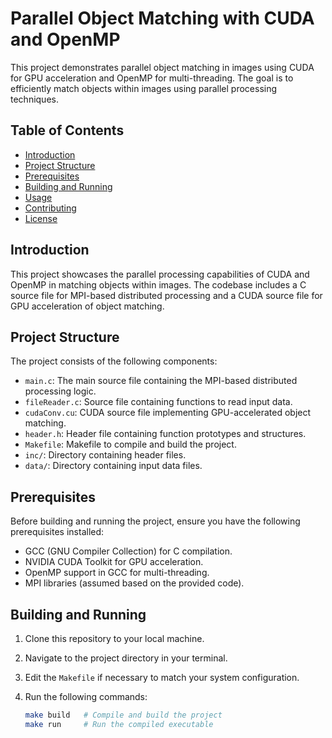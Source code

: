 # Parallel Object Matching with CUDA and OpenMP

This project demonstrates parallel object matching in images using CUDA for GPU acceleration and OpenMP for multi-threading. The goal is to efficiently match objects within images using parallel processing techniques.

## Table of Contents

- [Introduction](#introduction)
- [Project Structure](#project-structure)
- [Prerequisites](#prerequisites)
- [Building and Running](#building-and-running)
- [Usage](#usage)
- [Contributing](#contributing)
- [License](#license)

## Introduction

This project showcases the parallel processing capabilities of CUDA and OpenMP in matching objects within images. The codebase includes a C source file for MPI-based distributed processing and a CUDA source file for GPU acceleration of object matching.

## Project Structure

The project consists of the following components:

- `main.c`: The main source file containing the MPI-based distributed processing logic.
- `fileReader.c`: Source file containing functions to read input data.
- `cudaConv.cu`: CUDA source file implementing GPU-accelerated object matching.
- `header.h`: Header file containing function prototypes and structures.
- `Makefile`: Makefile to compile and build the project.
- `inc/`: Directory containing header files.
- `data/`: Directory containing input data files.

## Prerequisites

Before building and running the project, ensure you have the following prerequisites installed:

- GCC (GNU Compiler Collection) for C compilation.
- NVIDIA CUDA Toolkit for GPU acceleration.
- OpenMP support in GCC for multi-threading.
- MPI libraries (assumed based on the provided code).

## Building and Running

1. Clone this repository to your local machine.

2. Navigate to the project directory in your terminal.

3. Edit the `Makefile` if necessary to match your system configuration.

4. Run the following commands:

   ```bash
   make build   # Compile and build the project
   make run     # Run the compiled executable
